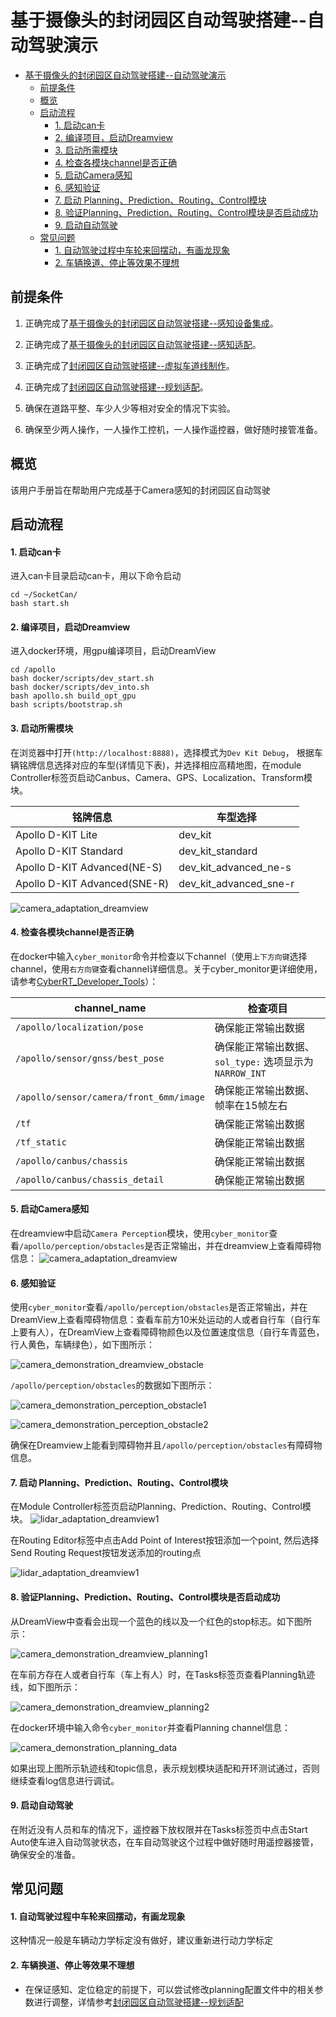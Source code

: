 # 基于摄像头的封闭园区自动驾驶搭建--自动驾驶演示


- [基于摄像头的封闭园区自动驾驶搭建--自动驾驶演示](#基于摄像头的封闭园区自动驾驶搭建--自动驾驶演示)
  - [前提条件](#前提条件)
  - [概览](#概览)
  - [启动流程](#启动流程)
      - [1. 启动can卡](#1-启动can卡)
      - [2. 编译项目，启动Dreamview](#2-编译项目启动dreamview)
      - [3. 启动所需模块](#3-启动所需模块)
      - [4. 检查各模块channel是否正确](#4-检查各模块channel是否正确)
      - [5. 启动Camera感知](#5-启动camera感知)
      - [6. 感知验证](#6-感知验证)
      - [7. 启动 Planning、Prediction、Routing、Control模块](#7-启动-planningpredictionroutingcontrol模块)
      - [8. 验证Planning、Prediction、Routing、Control模块是否启动成功](#8-验证planningpredictionroutingcontrol模块是否启动成功)
      - [9. 启动自动驾驶](#9-启动自动驾驶)
  - [常见问题](#常见问题)
      - [1. 自动驾驶过程中车轮来回摆动，有画龙现象](#1-自动驾驶过程中车轮来回摆动有画龙现象)
      - [2. 车辆换道、停止等效果不理想](#2-车辆换道停止等效果不理想)


## 前提条件

1. 正确完成了[基于摄像头的封闭园区自动驾驶搭建--感知设备集成](Sensor_Integration_cn.md)。

2. 正确完成了[基于摄像头的封闭园区自动驾驶搭建--感知适配](Perception_Configuration_cn.md)。

3. 正确完成了[封闭园区自动驾驶搭建--虚拟车道线制作](../Lidar_Based_Auto_Driving/Virtual_Lane_Generation_cn.md)。

4. 正确完成了[封闭园区自动驾驶搭建--规划适配](../Lidar_Based_Auto_Driving/Planning_Configuration_cn.md)。

5. 确保在道路平整、车少人少等相对安全的情况下实验。

6. 确保至少两人操作，一人操作工控机，一人操作遥控器，做好随时接管准备。


## 概览
该用户手册旨在帮助用户完成基于Camera感知的封闭园区自动驾驶

## 启动流程

#### 1. 启动can卡

进入can卡目录启动can卡，用以下命令启动

    cd ~/SocketCan/
    bash start.sh


#### 2. 编译项目，启动Dreamview
进入docker环境，用gpu编译项目，启动DreamView 

    cd /apollo
    bash docker/scripts/dev_start.sh
    bash docker/scripts/dev_into.sh
    bash apollo.sh build_opt_gpu
    bash scripts/bootstrap.sh
 
#### 3. 启动所需模块
在浏览器中打开`(http://localhost:8888)`，选择模式为`Dev Kit Debug`， 根据车辆铭牌信息选择对应的车型(详情见下表)，并选择相应高精地图，在module Controller标签页启动Canbus、Camera、GPS、Localization、Transform模块。

| 铭牌信息 | 车型选择 | 
|---|---|
| Apollo D-KIT Lite | dev_kit |
| Apollo D-KIT Standard  | dev_kit_standard |
| Apollo D-KIT Advanced(NE-S)| dev_kit_advanced_ne-s |
| Apollo D-KIT Advanced(SNE-R) | dev_kit_advanced_sne-r  |

![camera_adaptation_dreamview](images/camera_adaptation_dreamview.png)

####  4. 检查各模块channel是否正确
在docker中输入`cyber_monitor`命令并检查以下channel（使用`上下方向键`选择channel，使用`右方向键`查看channel详细信息。关于cyber_monitor更详细使用，请参考[CyberRT_Developer_Tools](../../cyber/CyberRT_Developer_Tools.md)）：
	
|channel_name | 检查项目 | 
|---|---|
| `/apollo/localization/pose`| 确保能正常输出数据 | 
|`/apollo/sensor/gnss/best_pose` | 确保能正常输出数据、`sol_type:` 选项显示为`NARROW_INT`   |
| `/apollo/sensor/camera/front_6mm/image` | 确保能正常输出数据、帧率在15帧左右|
|`/tf`|确保能正常输出数据|
|`/tf_static`|确保能正常输出数据|
|`/apollo/canbus/chassis`|确保能正常输出数据|
|`/apollo/canbus/chassis_detail`|确保能正常输出数据|

#### 5. 启动Camera感知

在dreamview中启动`Camera Perception`模块，使用`cyber_monitor`查看`/apollo/perception/obstacles`是否正常输出，并在dreamview上查看障碍物信息：
![camera_adaptation_dreamview](images/camera_adaptation_dreamview_start_perception.png)

#### 6. 感知验证
使用`cyber_monitor`查看`/apollo/perception/obstacles`是否正常输出，并在DreamView上查看障碍物信息：查看车前方10米处运动的人或者自行车（自行车上要有人），在DreamView上查看障碍物颜色以及位置速度信息（自行车青蓝色，行人黄色，车辆绿色），如下图所示：

![camera_demonstration_dreamview_obstacle](images/camera_demonstration_dreamview_obstacle.png)

`/apollo/perception/obstacles`的数据如下图所示：

![camera_demonstration_perception_obstacle1](images/camera_demonstration_perception_obstacle1.png)

![camera_demonstration_perception_obstacle2](images/camera_demonstration_perception_obstacle2.png)

确保在Dreamview上能看到障碍物并且`/apollo/perception/obstacles`有障碍物信息。

#### 7. 启动 Planning、Prediction、Routing、Control模块
在Module Controller标签页启动Planning、Prediction、Routing、Control模块。
![lidar_adaptation_dreamview1](images/camera_demonstration_dreamview.png)

在Routing Editor标签中点击Add Point of Interest按钮添加一个point, 然后选择Send Routing Request按钮发送添加的routing点

![lidar_adaptation_dreamview1](images/camera_demonstration_dreamview1.png)

#### 8. 验证Planning、Prediction、Routing、Control模块是否启动成功
从DreamView中查看会出现一个蓝色的线以及一个红色的stop标志。如下图所示：

![camera_demonstration_dreamview_planning1](images/camera_demonstration_dreamview_planning1.png)

在车前方存在人或者自行车（车上有人）时，在Tasks标签页查看Planning轨迹线，如下图所示：

![camera_demonstration_dreamview_planning2](images/camera_demonstration_dreamview_planning2.png)

在docker环境中输入命令`cyber_monitor`并查看Planning channel信息： 

![camera_demonstration_planning_data](images/camera_demonstration_planning_data.png) 

如果出现上图所示轨迹线和topic信息，表示规划模块适配和开环测试通过，否则继续查看log信息进行调试。
#### 9. 启动自动驾驶
在附近没有人员和车的情况下，遥控器下放权限并在Tasks标签页中点击Start Auto使车进入自动驾驶状态，在车自动驾驶这个过程中做好随时用遥控器接管，确保安全的准备。

## 常见问题
#### 1. 自动驾驶过程中车轮来回摆动，有画龙现象
这种情况一般是车辆动力学标定没有做好，建议重新进行动力学标定
#### 2. 车辆换道、停止等效果不理想
- 在保证感知、定位稳定的前提下，可以尝试修改planning配置文件中的相关参数进行调整，详情参考[封闭园区自动驾驶搭建--规划适配](../Lidar_Based_Auto_Driving/Planning_Configuration_cn.md)

